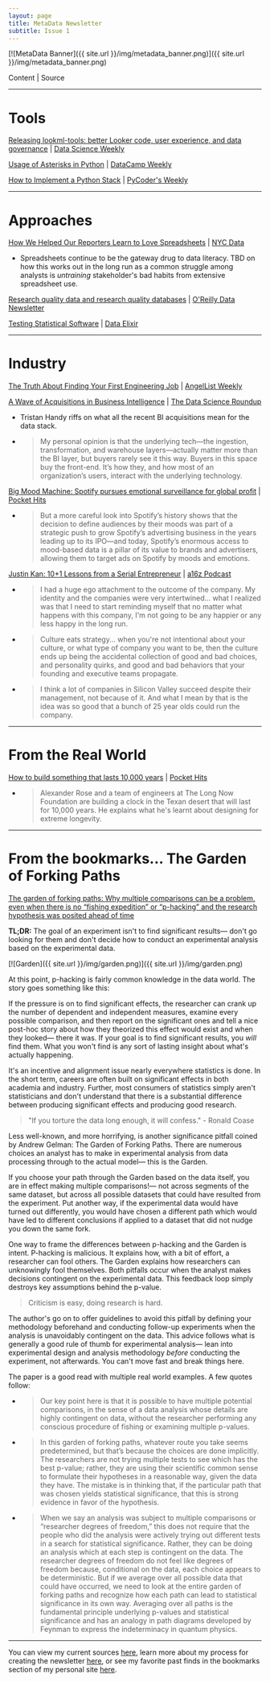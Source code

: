 ```yaml
---
layout: page
title: MetaData Newsletter
subtitle: Issue 1
---
```


[![MetaData Banner]({{ site.url }}/img/metadata_banner.png)]({{ site.url }}/img/metadata_banner.png)

Content \| Source

---

# Tools

[Releasing lookml-tools: better Looker code, user experience, and data governance](https://medium.com/ww-tech-blog/releasing-lookml-tools-better-looker-code-user-experience-and-data-governance-a24c0324257c) \| [Data Science Weekly](https://www.datascienceweekly.org/)

[Usage of Asterisks in Python](https://www.datacamp.com/community/tutorials/usage-asterisks-python) \| [DataCamp Weekly](https://www.datacamp.com/)

[How to Implement a Python Stack](https://realpython.com/how-to-implement-python-stack/) \| [PyCoder's Weekly](https://pycoders.com/)

---

# Approaches

[How We Helped Our Reporters Learn to Love Spreadsheets](https://open.nytimes.com/how-we-helped-our-reporters-learn-to-love-spreadsheets-adc43a93b919) \| [NYC Data](https://tinyletter.com/nycdatajobs)

- Spreadsheets continue to be the gateway drug to data literacy. TBD on how this works out in the long run as a common struggle among analysts is _untraining_ stakeholder's bad habits from extensive spreadsheet use.

[Research quality data and research quality databases](https://simplystatistics.org/2019/05/29/research-quality-data-and-research-quality-databases/) \| [O'Reilly Data Newsletter](https://www.oreilly.com/data/newsletter.html)

[Testing Statistical Software](https://www.alexpghayes.com/blog/testing-statistical-software) \| [Data Elixir](https://dataelixir.com/)

---

# Industry

[The Truth About Finding Your First Engineering Job](https://angel.co/blog/the-truth-about-finding-your-first-engineering-job) \| [AngelList Weekly](https://angel.co/newsletters)

[A Wave of Acquisitions in Business Intelligence](https://blog.fishtownanalytics.com/a-wave-of-acquisitions-in-business-intelligence-93ef319089d8) \| [The Data Science Roundup](http://roundup.fishtownanalytics.com)

- Tristan Handy riffs on what all the recent BI acquisitions mean for the data stack.
- > My personal opinion is that the underlying tech—the ingestion, transformation, and warehouse layers—actually matter more than the BI layer, but buyers rarely see it this way. Buyers in this space buy the front-end. It’s how they, and how most of an organization’s users, interact with the underlying technology.

[Big Mood Machine: Spotify pursues emotional surveillance for global profit](https://thebaffler.com/downstream/big-mood-machine-pelly) \| [Pocket Hits](https://getpocket.com/explore/pocket-hits)

- > But a more careful look into Spotify’s history shows that the decision to define audiences by their moods was part of a strategic push to grow Spotify’s advertising business in the years leading up to its IPO—and today, Spotify’s enormous access to mood-based data is a pillar of its value to brands and advertisers, allowing them to target ads on Spotify by moods and emotions.

[Justin Kan: 10+1 Lessons from a Serial Entrepreneur](https://a16z.com/2019/06/10/lessons-from-serial-entrepreneur-justin-kan/) \| [a16z Podcast](https://a16z.com/podcasts/)

- > I had a huge ego attachment to the outcome of the company. My identity and the companies were very intertwined... what I realized was that I need to start reminding myself that no matter what happens with this company, I'm not going to be any happier or any less happy in the long run.

- > Culture eats strategy... when you're not intentional about your culture, or what type of company you want to be, then the culture ends up being the accidental collection of good and bad choices, and personality quirks, and good and bad behaviors that your founding and executive teams propagate.

- > I think a lot of companies in Silicon Valley succeed despite their management, not because of it. And what I mean by that is the idea was so good that a bunch of 25 year olds could run the company.

---

# From the Real World

[How to build something that lasts 10,000 years](http://www.bbc.com/future/story/20190611-how-to-build-something-that-lasts-10000-years) \| [Pocket Hits](https://getpocket.com/explore/pocket-hits)

- > Alexander Rose and a team of engineers at The Long Now Foundation are building a clock in the Texan desert that will last for 10,000 years. He explains what he's learnt about designing for extreme longevity.

---

# From the bookmarks... The Garden of Forking Paths

[The garden of forking paths: Why multiple comparisons can be a problem, even when there is no “fishing expedition” or “p-hacking” and the research hypothesis was posited ahead of time](http://www.stat.columbia.edu/~gelman/research/unpublished/p_hacking.pdf)

**TL;DR:** The goal of an experiment isn't to find significant results— don't go looking for them and don't decide how to conduct an experimental analysis based on the experimental data.

[![Garden]({{ site.url }}/img/garden.png)]({{ site.url }}/img/garden.png)

At this point, p-hacking is fairly common knowledge in the data world. The story goes something like this:

If the pressure is on to find significant effects, the researcher can crank up the number of dependent and independent measures, examine every possible comparison, and then report on the significant ones and tell a nice post-hoc story about how they theorized this effect would exist and when they looked— there it was. If your goal is to find significant results, you *will* find them. What you won't find is any sort of lasting insight about what's actually happening.

It's an incentive and alignment issue nearly everywhere statistics is done. In the short term, careers are often built on significant effects in both academia and industry. Further, most consumers of statistics simply aren't statisticians and don't understand that there is a substantial difference between producing significant effects and producing good research.

> "If you torture the data long enough, it will confess." - Ronald Coase

Less well-known, and more horrifying, is another significance pitfall coined by Andrew Gelman: The Garden of Forking Paths. There are numerous choices an analyst has to make in experimental analysis from data processing through to the actual model— this is the Garden.

If you choose your path through the Garden based on the data itself, you are in effect making multiple comparisons!— not across segments of the same dataset, but across all possible datasets that could have resulted from the experiment. Put another way, if the experimental data would have turned out differently, you would have chosen a different path which would have led to different conclusions if applied to a dataset that did not nudge you down the same fork.

One way to frame the differences between p-hacking and the Garden is intent. P-hacking is malicious. It explains how, with a bit of effort, a researcher can fool others. The Garden explains how researchers can unknowingly fool themselves. Both pitfalls occur when the analyst makes decisions contingent on the experimental data. This feedback loop simply destroys key assumptions behind the p-value.

> Criticism is easy, doing research is hard.

The author's go on to offer guidelines to avoid this pitfall by defining your methodology beforehand and conducting follow-up experiments when the analysis is unavoidably contingent on the data. This advice follows what is generally a good rule of thumb for experimental analysis— lean into experimental design and analysis methodology *before* conducting the experiment, not afterwards. You can't move fast and break things here.

The paper is a good read with multiple real world examples. A few quotes follow:

- > Our key point here is that it is possible to have multiple potential comparisons, in the sense of a data analysis whose details are highly contingent on data, without the researcher performing any conscious procedure of fishing or examining multiple p-values.

- > In this garden of forking paths, whatever route you take seems predetermined, but that’s because the choices are done implicitly. The researchers are not trying multiple tests to see which has the best p-value; rather, they are using their scientific common sense to formulate their hypotheses in a reasonable way, given the data they have. The mistake is in thinking that, if the particular path that was chosen yields statistical significance, that this is strong evidence in favor of the hypothesis.

- > When we say an analysis was subject to multiple comparisons or “researcher degrees of freedom,” this does not require that the people who did the analysis were actively trying out different tests in a search for statistical significance. Rather, they can be doing an analysis which at each step is contingent on the data. The researcher degrees of freedom do not feel like degrees of freedom because, conditional on the data, each choice appears to be deterministic. But if we average over all possible data that could have occurred, we need to look at the entire garden of forking paths and recognize how each path can lead to statistical significance in its own way. Averaging over all paths is the fundamental principle underlying p-values and statistical significance and has an analogy in path diagrams developed by Feynman to express the indeterminacy in quantum physics.

---

You can view my current sources [here](https://pdtenpas.github.io/pages/newsletter/sources/), learn more about my process for creating the newsletter [here](https://pdtenpas.github.io/pages/newsletter/read_newsletters/), or see my favorite past finds in the bookmarks section of my personal site [here](https://pdtenpas.github.io/).
